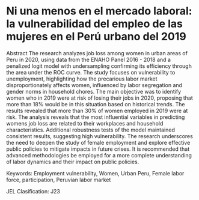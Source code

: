 # Ni una menos en el mercado laboral: la vulnerabilidad del empleo de las mujeres en el Perú urbano del 2019

Abstract
The research analyzes job loss among women in urban areas of Peru in 2020, using data from the ENAHO Panel 2016 - 2018 and a penalized logit model with undersampling confirming its efficiency through the area under the ROC curve. The study focuses on vulnerability to unemployment, highlighting how the precarious labor market disproportionately affects women, influenced by labor segregation and gender norms in household chores. The main objective was to identify women who in 2019 were at risk of losing their jobs in 2020, proposing that more than 18% would be in this situation based on historical trends. The results revealed that more than 30% of women employed in 2019 were at risk. The analysis reveals that the most influential variables in predicting womens job loss are related to their workplaces and household characteristics. Additional robustness tests of the model maintained consistent results, suggesting high vulnerability. The research underscores the need to deepen the study of female employment and explore effective public policies to mitigate impacts in future crises. It is recommended that advanced methodologies be employed for a more complete understanding of labor dynamics and their impact on public policies.

Keywords: Employment vulnerability, Women, Urban Peru, Female labor force, participation, Peruvian labor market

JEL Clasification: J23
